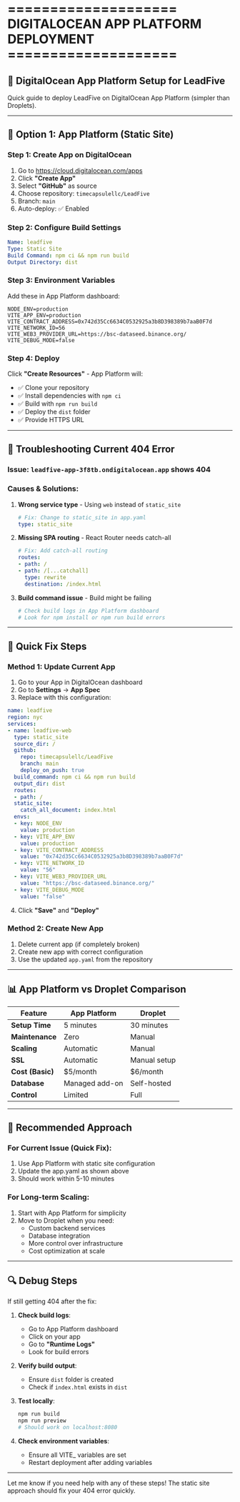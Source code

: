 # ==================== DIGITALOCEAN APP PLATFORM DEPLOYMENT ====================

## 🚀 **DigitalOcean App Platform Setup for LeadFive**

Quick guide to deploy LeadFive on DigitalOcean App Platform (simpler than Droplets).

---

## 🎯 **Option 1: App Platform (Static Site)**

### **Step 1: Create App on DigitalOcean**

1. Go to https://cloud.digitalocean.com/apps
2. Click **"Create App"**
3. Select **"GitHub"** as source
4. Choose repository: `timecapsulellc/LeadFive`
5. Branch: `main`
6. Auto-deploy: ✅ Enabled

### **Step 2: Configure Build Settings**

```yaml
Name: leadfive
Type: Static Site
Build Command: npm ci && npm run build
Output Directory: dist
```

### **Step 3: Environment Variables**

Add these in App Platform dashboard:
```
NODE_ENV=production
VITE_APP_ENV=production
VITE_CONTRACT_ADDRESS=0x742d35Cc6634C0532925a3b8D398389b7aaB0F7d
VITE_NETWORK_ID=56
VITE_WEB3_PROVIDER_URL=https://bsc-dataseed.binance.org/
VITE_DEBUG_MODE=false
```

### **Step 4: Deploy**

Click **"Create Resources"** - App Platform will:
- ✅ Clone your repository
- ✅ Install dependencies with `npm ci`
- ✅ Build with `npm run build`
- ✅ Deploy the `dist` folder
- ✅ Provide HTTPS URL

---

## 🔧 **Troubleshooting Current 404 Error**

### **Issue**: `leadfive-app-3f8tb.ondigitalocean.app` shows 404

### **Causes & Solutions**:

1. **Wrong service type** - Using `web` instead of `static_site`
   ```yaml
   # Fix: Change to static_site in app.yaml
   type: static_site
   ```

2. **Missing SPA routing** - React Router needs catch-all
   ```yaml
   # Fix: Add catch-all routing
   routes:
   - path: /
   - path: /[...catchall]
     type: rewrite
     destination: /index.html
   ```

3. **Build command issue** - Build might be failing
   ```bash
   # Check build logs in App Platform dashboard
   # Look for npm install or npm run build errors
   ```

---

## 🚀 **Quick Fix Steps**

### **Method 1: Update Current App**

1. Go to your App in DigitalOcean dashboard
2. Go to **Settings** → **App Spec**
3. Replace with this configuration:

```yaml
name: leadfive
region: nyc
services:
- name: leadfive-web
  type: static_site
  source_dir: /
  github:
    repo: timecapsulellc/LeadFive
    branch: main
    deploy_on_push: true
  build_command: npm ci && npm run build
  output_dir: dist
  routes:
  - path: /
  static_site:
    catch_all_document: index.html
  envs:
  - key: NODE_ENV
    value: production
  - key: VITE_APP_ENV
    value: production
  - key: VITE_CONTRACT_ADDRESS
    value: "0x742d35Cc6634C0532925a3b8D398389b7aaB0F7d"
  - key: VITE_NETWORK_ID
    value: "56"
  - key: VITE_WEB3_PROVIDER_URL
    value: "https://bsc-dataseed.binance.org/"
  - key: VITE_DEBUG_MODE
    value: "false"
```

4. Click **"Save"** and **"Deploy"**

### **Method 2: Create New App**

1. Delete current app (if completely broken)
2. Create new app with correct configuration
3. Use the updated `app.yaml` from the repository

---

## 📊 **App Platform vs Droplet Comparison**

| Feature | App Platform | Droplet |
|---------|-------------|---------|
| **Setup Time** | 5 minutes | 30 minutes |
| **Maintenance** | Zero | Manual |
| **Scaling** | Automatic | Manual |
| **SSL** | Automatic | Manual setup |
| **Cost (Basic)** | $5/month | $6/month |
| **Database** | Managed add-on | Self-hosted |
| **Control** | Limited | Full |

---

## 🎯 **Recommended Approach**

### **For Current Issue (Quick Fix):**
1. Use App Platform with static site configuration
2. Update the app.yaml as shown above
3. Should work within 5-10 minutes

### **For Long-term Scaling:**
1. Start with App Platform for simplicity
2. Move to Droplet when you need:
   - Custom backend services
   - Database integration
   - More control over infrastructure
   - Cost optimization at scale

---

## 🔍 **Debug Steps**

If still getting 404 after the fix:

1. **Check build logs**:
   - Go to App Platform dashboard
   - Click on your app
   - Go to **"Runtime Logs"**
   - Look for build errors

2. **Verify build output**:
   - Ensure `dist` folder is created
   - Check if `index.html` exists in `dist`

3. **Test locally**:
   ```bash
   npm run build
   npm run preview
   # Should work on localhost:8080
   ```

4. **Check environment variables**:
   - Ensure all VITE_ variables are set
   - Restart deployment after adding variables

---

Let me know if you need help with any of these steps! The static site approach should fix your 404 error quickly.
